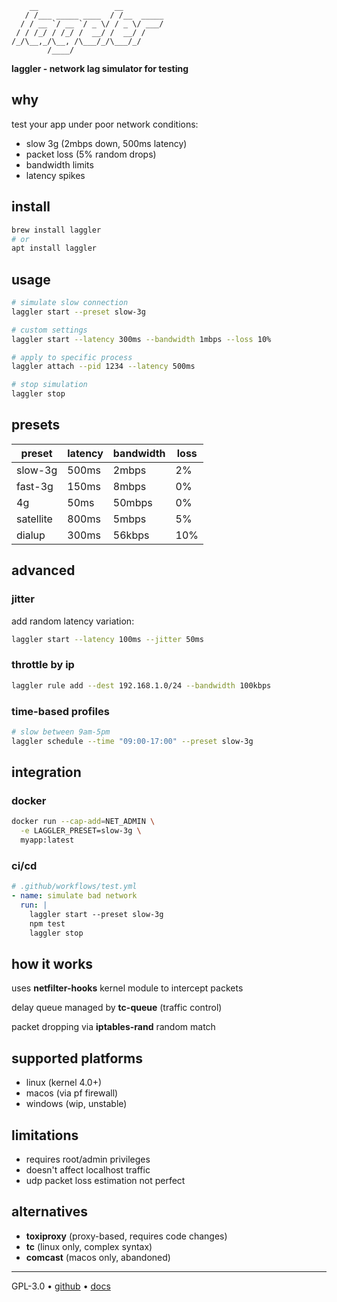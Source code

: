 ```
    __                 __         
   / /___ _____ ____  / /__  _____
  / / __ `/ __ `/ _ \/ / _ \/ ___/
 / / /_/ / /_/ /  __/ /  __/ /    
/_/\__,_/\__, /\___/_/\___/_/     
        /____/                    
```

**laggler - network lag simulator for testing**

## why

test your app under poor network conditions:

- slow 3g (2mbps down, 500ms latency)
- packet loss (5% random drops)
- bandwidth limits
- latency spikes

## install

```bash
brew install laggler
# or
apt install laggler
```

## usage

```bash
# simulate slow connection
laggler start --preset slow-3g

# custom settings
laggler start --latency 300ms --bandwidth 1mbps --loss 10%

# apply to specific process
laggler attach --pid 1234 --latency 500ms

# stop simulation
laggler stop
```

## presets

| preset | latency | bandwidth | loss |
|--------|---------|-----------|------|
| slow-3g | 500ms | 2mbps | 2% |
| fast-3g | 150ms | 8mbps | 0% |
| 4g | 50ms | 50mbps | 0% |
| satellite | 800ms | 5mbps | 5% |
| dialup | 300ms | 56kbps | 10% |

## advanced

### jitter

add random latency variation:

```bash
laggler start --latency 100ms --jitter 50ms
```

### throttle by ip

```bash
laggler rule add --dest 192.168.1.0/24 --bandwidth 100kbps
```

### time-based profiles

```bash
# slow between 9am-5pm
laggler schedule --time "09:00-17:00" --preset slow-3g
```

## integration

### docker

```bash
docker run --cap-add=NET_ADMIN \
  -e LAGGLER_PRESET=slow-3g \
  myapp:latest
```

### ci/cd

```yaml
# .github/workflows/test.yml
- name: simulate bad network
  run: |
    laggler start --preset slow-3g
    npm test
    laggler stop
```

## how it works

uses **netfilter-hooks** kernel module to intercept packets

delay queue managed by **tc-queue** (traffic control)

packet dropping via **iptables-rand** random match

## supported platforms

- linux (kernel 4.0+)
- macos (via pf firewall)
- windows (wip, unstable)

## limitations

- requires root/admin privileges
- doesn't affect localhost traffic
- udp packet loss estimation not perfect

## alternatives

- **toxiproxy** (proxy-based, requires code changes)
- **tc** (linux only, complex syntax)
- **comcast** (macos only, abandoned)

---

GPL-3.0 • [github](https://github.com/nettools/laggler) • [docs](https://laggler.io/docs)
